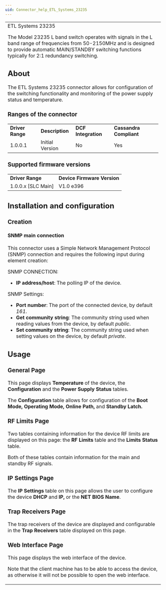 ```yaml
---
uid: Connector_help_ETL_Systems_23235
---
```


<table>
<colgroup>
<col style="width: 100%" />
</colgroup>
<tbody>
<tr class="odd">
<td>ETL Systems 23235
<p>The Model 23235 L band switch operates with signals in the L band range of frequencies from 50-2150MHz and is designed to provide automatic MAIN/STANDBY switching functions typically for 2:1 redundancy switching.</p>
<h2 id="about">About</h2>
<p>The ETL Systems 23235 connector allows for configuration of the switching functionality and monitoring of the power supply status and temperature.</p>
<h3 id="ranges-of-the-driver">Ranges of the connector</h3>
<table>
<tbody>
<tr class="odd">
<td><strong>Driver Range</strong></td>
<td><strong>Description</strong></td>
<td><strong>DCF Integration</strong></td>
<td><strong>Cassandra Compliant</strong></td>
</tr>
<tr class="even">
<td>1.0.0.1</td>
<td>Initial Version</td>
<td>No</td>
<td>Yes</td>
</tr>
</tbody>
</table>
<h3 id="supported-firmware-versions">Supported firmware versions</h3>
<table>
<tbody>
<tr class="odd">
<td><strong>Driver Range</strong></td>
<td><strong>Device Firmware Version</strong></td>
</tr>
<tr class="even">
<td>1.0.0.x [SLC Main]</td>
<td>V1.0 e396</td>
</tr>
</tbody>
</table>
<h2 id="installation-and-configuration">Installation and configuration</h2>
<h3 id="creation">Creation</h3>
<h4 id="snmp-main-connection">SNMP main connection</h4>
<p>This connector uses a Simple Network Management Protocol (SNMP) connection and requires the following input during element creation:</p>
<p>SNMP CONNECTION:</p>
<ul>
<li><strong>IP address/host</strong>: The polling IP of the device.</li>
</ul>
<p>SNMP Settings:</p>
<ul>
<li><strong>Port number</strong>: The port of the connected device, by default <em>161</em>.</li>
<li><strong>Get community string</strong>: The community string used when reading values from the device, by default <em>public</em>.</li>
<li><strong>Set community string</strong>: The community string used when setting values on the device, by default <em>private</em>.</li>
</ul>
<h2 id="usage">Usage</h2>
<h3 id="general-page">General Page</h3>
<p>This page displays <strong>Temperature</strong> of the device, the <strong>Configuration</strong> and the <strong>Power Supply Status</strong> tables.<br />
</p>
<p>The <strong>Configuration</strong> table <strong></strong> allows for configuration of the <strong>Boot Mode, Operating Mode, Online Path,</strong> and <strong>Standby Latch.</strong><br />
</p>
<h3 id="rf-limits-page">RF Limits Page</h3>
<p>Two tables containing information for the device RF limits are displayed on this page: the <strong>RF Limits</strong> table and the <strong>Limits Status</strong> table.</p>
<p>Both of these tables contain information for the main and standby RF signals.</p>
<h3 id="ip-settings-page">IP Settings Page</h3>
<p>The <strong>IP Settings</strong> table on this page allows the user to configure the device <strong>DHCP</strong> and <strong>IP,</strong> or the <strong>NET BIOS Name</strong>.</p>
<h3 id="trap-receivers-page">Trap Receivers Page</h3>
<p>The trap receivers of the device are displayed and configurable in the <strong>Trap Receivers</strong> table displayed on this page.</p>
<h3 id="web-interface-page">Web Interface Page</h3>
<p>This page displays the web interface of the device.</p>
<p>Note that the client machine has to be able to access the device, as otherwise it will not be possible to open the web interface.</p></td>
</tr>
</tbody>
</table>
